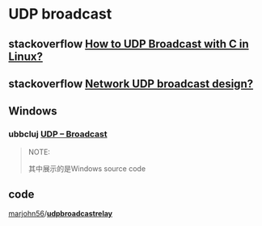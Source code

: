# UDP broadcast



## stackoverflow [How to UDP Broadcast with C in Linux?](https://stackoverflow.com/questions/337422/how-to-udp-broadcast-with-c-in-linux)





## stackoverflow [Network UDP broadcast design?](https://stackoverflow.com/questions/6374122/network-udp-broadcast-design)





## Windows

### ubbcluj [UDP – Broadcast](http://www.cs.ubbcluj.ro/~dadi/compnet/labs/lab3/udp-broadcast.html)

> NOTE: 
>
> 其中展示的是Windows source code



## code

[marjohn56](https://github.com/marjohn56)/**[udpbroadcastrelay](https://github.com/marjohn56/udpbroadcastrelay)**
